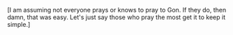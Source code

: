 [I am assuming not everyone prays or knows to pray to Gon. If they do, then damn, that was easy. Let's just say those who pray the most get it to keep it simple.]